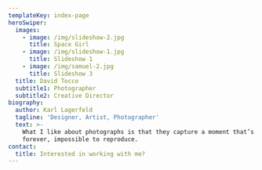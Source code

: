 ```yaml
---
templateKey: index-page
heroSwiper:
  images:
    - image: /img/slideshow-2.jpg
      title: Space Girl
    - image: /img/slideshow-1.jpg
      title: Slideshow 1
    - image: /img/samuel-2.jpg
      title: Slideshow 3
  title: David Tocco
  subtitle1: Photographer
  subtitle2: Creative Director
biography:
  author: Karl Lagerfeld
  tagline: 'Designer, Artist, Photographer'
  text: >-
    What I like about photographs is that they capture a moment that’s gone
    forever, impossible to reproduce.
contact:
  title: Interested in working with me?
---
```

